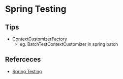 # Spring Testing

## Tips

- [ContextCustomizerFactory](https://stackoverflow.com/questions/33201812/how-to-inject-any-information-about-test-in-spring-testing/52445133)
    - eg. BatchTestContextCustomizer in spring batch

## Referceces

- [Spring Testing](https://docs.spring.io/spring-framework/docs/current/reference/html/testing.html)
